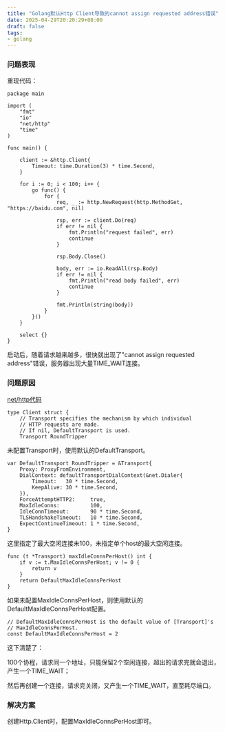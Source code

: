 ```yaml
---
title: "Golang默认Http Client导致的cannot assign requested address错误"
date: 2025-04-29T20:20:29+08:00
draft: false
tags:
- golang
---
```


### 问题表现

重现代码：

```
package main

import (
	"fmt"
	"io"
	"net/http"
	"time"
)

func main() {

	client := &http.Client{
		Timeout: time.Duration(3) * time.Second,
	}

	for i := 0; i < 100; i++ {
		go func() {
			for {
				req, _ := http.NewRequest(http.MethodGet, "https://baidu.com", nil)

				rsp, err := client.Do(req)
				if err != nil {
					fmt.Println("request failed", err)
					continue
				}

				rsp.Body.Close()

				body, err := io.ReadAll(rsp.Body)
				if err != nil {
					fmt.Println("read body failed", err)
					continue
				}

				fmt.Println(string(body))
			}
		}()
	}

	select {}
}
```

启动后，随着请求越来越多，很快就出现了"cannot assign requested address"错误，服务器出现大量TIME_WAIT连接。

### 问题原因


[net/http代码](https://cs.opensource.google/go/go/+/refs/tags/go1.24.2:src/net/http/client.go;l=61)

```
type Client struct {
	// Transport specifies the mechanism by which individual
	// HTTP requests are made.
	// If nil, DefaultTransport is used.
	Transport RoundTripper
```

未配置Transport时，使用默认的DefaultTransport。

```
var DefaultTransport RoundTripper = &Transport{
	Proxy: ProxyFromEnvironment,
	DialContext: defaultTransportDialContext(&net.Dialer{
		Timeout:   30 * time.Second,
		KeepAlive: 30 * time.Second,
	}),
	ForceAttemptHTTP2:     true,
	MaxIdleConns:          100,
	IdleConnTimeout:       90 * time.Second,
	TLSHandshakeTimeout:   10 * time.Second,
	ExpectContinueTimeout: 1 * time.Second,
}
```

这里指定了最大空闲连接未100，未指定单个host的最大空闲连接。

```
func (t *Transport) maxIdleConnsPerHost() int {
	if v := t.MaxIdleConnsPerHost; v != 0 {
		return v
	}
	return DefaultMaxIdleConnsPerHost
}
```

如果未配置MaxIdleConnsPerHost，则使用默认的DefaultMaxIdleConnsPerHost配置。

```
// DefaultMaxIdleConnsPerHost is the default value of [Transport]'s
// MaxIdleConnsPerHost.
const DefaultMaxIdleConnsPerHost = 2
```

这下清楚了：

100个协程，请求同一个地址，只能保留2个空闲连接，超出的请求完就会退出，产生一个TIME_WAIT；

然后再创建一个连接，请求完关闭，又产生一个TIME_WAIT，直至耗尽端口。

### 解决方案

创建Http.Client时，配置MaxIdleConnsPerHost即可。
